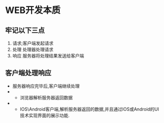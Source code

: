 # WEB开发本质

## 牢记以下三点
1. 请求;客户端发起请求
2. 处理 处理器处理请求
3. 响应 服务器将处理结果发送给客户端

## 客户端处理响应
* 服务器响应完毕后,客户端继续处理
* * 浏览器解析服务器返回数据
* * IOS\Android客户端,解析服务器返回的数据,并且通过IOS或Android的UI技术实现界面的展示功能.